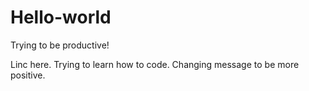 # Hello-world
Trying to be productive!


Linc here. Trying to learn how to code.
Changing message to be more positive.
